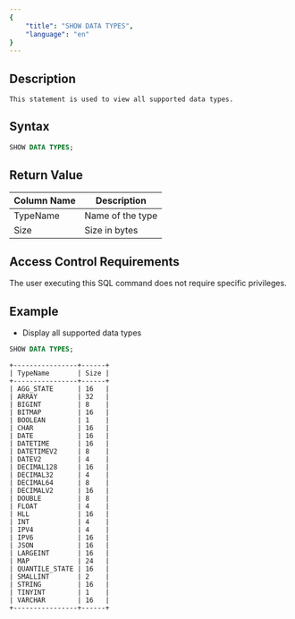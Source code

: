 ```yaml
---
{
    "title": "SHOW DATA TYPES",
    "language": "en"
}
---
```


<!-- 
Licensed to the Apache Software Foundation (ASF) under one
or more contributor license agreements.  See the NOTICE file
distributed with this work for additional information
regarding copyright ownership.  The ASF licenses this file
to you under the Apache License, Version 2.0 (the
"License"); you may not use this file except in compliance
with the License.  You may obtain a copy of the License at

  http://www.apache.org/licenses/LICENSE-2.0

Unless required by applicable law or agreed to in writing,
software distributed under the License is distributed on an
"AS IS" BASIS, WITHOUT WARRANTIES OR CONDITIONS OF ANY
KIND, either express or implied.  See the License for the
specific language governing permissions and limitations
under the License.
-->


## Description

    This statement is used to view all supported data types.

## Syntax
```sql
SHOW DATA TYPES;
```

## Return Value

|Column Name|Description|
|--|--|
| TypeName | Name of the type |
| Size | Size in bytes |


## Access Control Requirements
The user executing this SQL command does not require specific privileges.

## Example

- Display all supported data types

```sql
SHOW DATA TYPES;
```
```text
+----------------+------+
| TypeName       | Size |
+----------------+------+
| AGG_STATE      | 16   |
| ARRAY          | 32   |
| BIGINT         | 8    |
| BITMAP         | 16   |
| BOOLEAN        | 1    |
| CHAR           | 16   |
| DATE           | 16   |
| DATETIME       | 16   |
| DATETIMEV2     | 8    |
| DATEV2         | 4    |
| DECIMAL128     | 16   |
| DECIMAL32      | 4    |
| DECIMAL64      | 8    |
| DECIMALV2      | 16   |
| DOUBLE         | 8    |
| FLOAT          | 4    |
| HLL            | 16   |
| INT            | 4    |
| IPV4           | 4    |
| IPV6           | 16   |
| JSON           | 16   |
| LARGEINT       | 16   |
| MAP            | 24   |
| QUANTILE_STATE | 16   |
| SMALLINT       | 2    |
| STRING         | 16   |
| TINYINT        | 1    |
| VARCHAR        | 16   |
+----------------+------+
```

